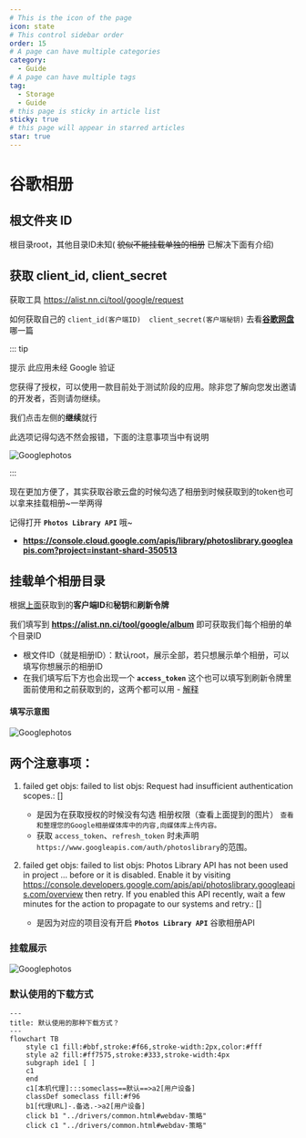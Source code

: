 ```yaml
---
# This is the icon of the page
icon: state
# This control sidebar order
order: 15
# A page can have multiple categories
category:
  - Guide
# A page can have multiple tags
tag:
  - Storage
  - Guide
# this page is sticky in article list
sticky: true
# this page will appear in starred articles
star: true
---
```


# 谷歌相册

## **根文件夹 ID**

根目录root，其他目录ID未知( ~~貌似不能挂载单独的相册~~ 已解决下面有介绍)



## **获取 client_id, client_secret**

获取工具 https://alist.nn.ci/tool/google/request

如何获取自己的  `client_id(客户端ID)  client_secret(客户端秘钥)` 去看[**谷歌网盘**](./googledrive.md)哪一篇

::: tip 

提示 此应用未经 Google 验证

您获得了授权，可以使用一款目前处于测试阶段的应用。除非您了解向您发出邀请的开发者，否则请勿继续。

我们点击左侧的**继续**就行

此选项记得勾选不然会报错，下面的注意事项当中有说明

![Googlephotos](/img/drivers/google/Google-photos2.png)

:::

现在更加方便了，其实获取谷歌云盘的时候勾选了相册到时候获取到的token也可以拿来挂载相册~一举两得

记得打开 **`Photos Library API`** 哦~

- **https://console.cloud.google.com/apis/library/photoslibrary.googleapis.com?project=instant-shard-350513**



## **挂载单个相册目录**

根据[上面](https://alist.nn.ci/tool/google/request)获取到的**客户端ID**和**秘钥**和**刷新令牌**

我们填写到 **https://alist.nn.ci/tool/google/album** 即可获取我们每个相册的单个目录ID

- 根文件ID（就是相册ID）：默认root，展示全部，若只想展示单个相册，可以填写你想展示的相册ID
- 在我们填写后下方也会出现一个 **`access_token`** 这个也可以填写到刷新令牌里面前使用和之前获取到的，这两个都可以用 - [解释](https://github.com/alist-org/alist/discussions/3264#discussioncomment-5051171) 

#### **填写示意图**

![Googlephotos](/img/drivers/google/Google-photos3.png)



## **两个注意事项：**

1. failed get objs: failed to list objs: Request had insufficient authentication scopes.: []
   - 是因为在获取授权的时候没有勾选 相册权限（查看上面提到的图片） `查看和整理您的Google相册媒体库中的内容,向媒体库上传内容。`
   - 获取 `access_token`、`refresh_token` 时未声明`https://www.googleapis.com/auth/photoslibrary`的范围。
   
2. failed get objs: failed to list objs: Photos Library API has not been used in project ... before or it is disabled. Enable it by visiting <https://console.developers.google.com/apis/api/photoslibrary.googleapis.com/overview> then retry. If you enabled this API recently, wait a few minutes for the action to propagate to our systems and retry.: []
   - 是因为对应的项目没有开启 **`Photos Library API`**  谷歌相册API

### **挂载展示**

![Googlephotos](/img/drivers/google/Google-photosend.png)



### **默认使用的下载方式**


```mermaid
---
title: 默认使用的那种下载方式？
---
flowchart TB
    style c1 fill:#bbf,stroke:#f66,stroke-width:2px,color:#fff
    style a2 fill:#ff7575,stroke:#333,stroke-width:4px
    subgraph ide1 [ ]
    c1
    end
    c1[本机代理]:::someclass==默认==>a2[用户设备]
    classDef someclass fill:#f96
    b1[代理URL]-.备选.->a2[用户设备]
    click b1 "../drivers/common.html#webdav-策略"
    click c1 "../drivers/common.html#webdav-策略"
```
